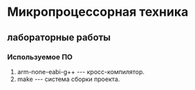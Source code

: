 # Микропроцессорная техника
## лабораторные работы

### Используемое ПО
1. arm-none-eabi-g++ --- кросс-компилятор.
2. make --- система сборки проекта.
